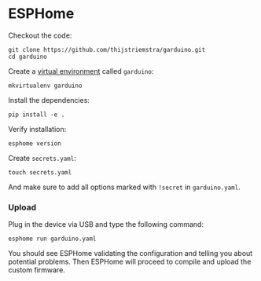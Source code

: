 # ESPHome

Checkout the code:

```console
git clone https://github.com/thijstriemstra/garduino.git
cd garduino
```

Create a [virtual environment](https://virtualenvwrapper.readthedocs.io/en/latest/index.html)
called `garduino`:

```console
mkvirtualenv garduino
```

Install the dependencies:

```console
pip install -e .
```

Verify installation:

```console
esphome version
```

Create `secrets.yaml`:

```console
touch secrets.yaml
```

And make sure to add all options marked with `!secret` in `garduino.yaml`.

### Upload

Plug in the device via USB and type the following command:

```console
esphome run garduino.yaml
```

You should see ESPHome validating the configuration and telling you about
potential problems. Then ESPHome will proceed to compile and upload the
custom firmware.

